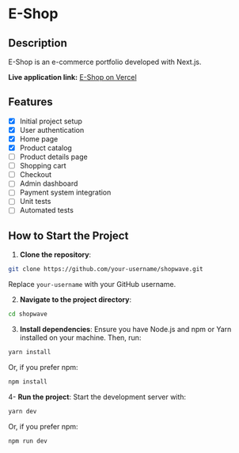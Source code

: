 # E-Shop

## Description
E-Shop is an e-commerce portfolio developed with Next.js.

**Live application link:** [E-Shop on Vercel](https://e-shop-plum.vercel.app)

## Features
- [X] Initial project setup
- [X] User authentication
- [X] Home page
- [X] Product catalog
- [ ] Product details page
- [ ] Shopping cart
- [ ] Checkout
- [ ] Admin dashboard
- [ ] Payment system integration
- [ ] Unit tests
- [ ] Automated tests

## How to Start the Project

1. **Clone the repository**:
```bash
git clone https://github.com/your-username/shopwave.git
```
Replace `your-username` with your GitHub username.

2. **Navigate to the project directory**:
```bash
cd shopwave
```
3. **Install dependencies**:
Ensure you have Node.js and npm or Yarn installed on your machine. Then, run:
```bash
yarn install
```
Or, if you prefer npm:
```bash
npm install
```
4- **Run the project**:
Start the development server with:
```bash
yarn dev
```
Or, if you prefer npm:
```bash
npm run dev
```



